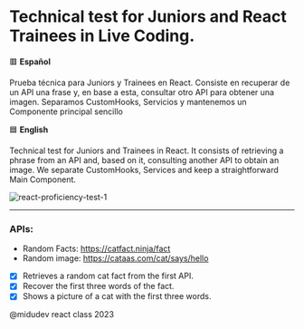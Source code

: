 # Technical test for Juniors and React Trainees in Live Coding.

🟥 **Español**

Prueba técnica para Juniors y Trainees en React. Consiste en recuperar de un API una frase y, en base a esta, consultar otro API para obtener una imagen. Separamos CustomHooks, Servicios y mantenemos un Componente principal sencillo

🟦 **English**

Technical test for Juniors and Trainees in React. It consists of retrieving a phrase from an API and, based on it, consulting another API to obtain an image. We separate CustomHooks, Services and keep a straightforward Main Component.

![react-proficiency-test-1](https://github.com/amaimus/react-proficiency-test-1/assets/35699916/4a2ea528-d87b-4309-a5da-b681b1b3b13c)

--- 

### APIs:

- Random Facts: https://catfact.ninja/fact
- Random image: https://cataas.com/cat/says/hello

- [x] Retrieves a random cat fact from the first API.
- [x] Recover the first three words of the fact.
- [x] Shows a picture of a cat with the first three words.

@midudev react class 2023
